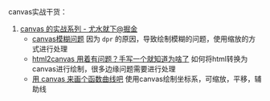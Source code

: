 canvas实战干货：

1. [canvas 的实战系列 - 尤水就下@掘金](https://juejin.cn/column/7065163742828298276)
   - [canvas模糊问题](https://juejin.cn/post/7067415002289799205) 因为 `dpr` 的原因，导致绘制模糊的问题，使用缩放的方式进行处理
   - [html2canvas 用着有问题？手写一个就知道为啥了](https://juejin.cn/post/7075211593427976229) 如何将html转换为canvas进行绘制，很多边缘问题需要进行处理
   - [用 canvas 来画个函数曲线吧](https://juejin.cn/post/7065206340544626702) 使用canvas绘制坐标系，可缩放，平移，辅助线

